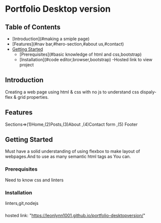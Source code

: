 # Portfolio Desktop version

## Table of Contents
- [Introduction](#making a smiple page)
- [Features](#nav bar,#hero-section,#about us,#contact)
- [Getting Started](#getting-started)
  - [Prerequisites](#basic knowledge of html and css,bootstrap)
  - [Installation](#code editor,browser,bootstrap)
-Hosted link to view project

## Introduction
Creating a web page using html & css with no js to understand css dispaly-flex & grid properties.


## Features
Sections=>(1)Home,(2)Posts,(3)About ,(4)Contact form ,(5) Footer

## Getting Started

Must have a solid understanding of using flexbox to make layout of webpages.And to use as many semantic html tags as You can.

### Prerequisites
Need to know css and linters

### Installation
linters,git,nodejs

###
hosted link: "https://leonlynn1001.github.io/portfolio-desktopversion/"